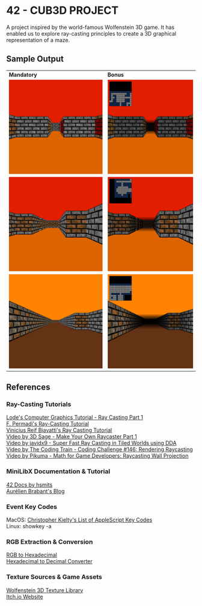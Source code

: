 # 42 - CUB3D PROJECT
A project inspired by the world-famous Wolfenstein 3D game. It has enabled us to explore ray-casting principles
to create a 3D graphical representation of a maze.


## Sample Output
<div align="center">
  
 <table>
  <tr>
    <td><b>Mandatory</b></td>
    <td><b>Bonus</b></td>
  </tr>
  <tr>
    <td><img src="examples/img1-mandatory.png" width=600 height=250></td>
    <td><img src="examples/img1-bonus.png" width=600 height=250></td>
  </tr>
  <tr>
    <td><img src="examples/img2-mandatory.png" width=600 height=250></td>
    <td><img src="examples/img2-bonus.png" width=600 height=250></td>
  </tr>
  <tr>
    <td><img src="examples/img3-mandatory.png" width=600 height=250></td>
    <td><img src="examples/img3-bonus.png" width=600 height=250></td>
  </tr>
 </table>
  
</div>

## References
### Ray-Casting Tutorials
[Lode's Computer Graphics Tutorial - Ray Casting Part 1](https://lodev.org/cgtutor/raycasting.html) \
[F. Permadi's Ray-Casting Tutorial](https://permadi.com/1996/05/ray-casting-tutorial-table-of-contents/) \
[Vinicius Reif Biavatti's Ray Casting Tutorial](https://github.com/vinibiavatti1/RayCastingTutorial/wiki) \
[Video by 3D Sage - Make Your Own Raycaster Part 1](https://www.youtube.com/watch?v=gYRrGTC7GtA) \
[Video by javidx9 - Super Fast Ray Casting in Tiled Worlds using DDA](https://www.youtube.com/watch?v=NbSee-XM7WA) \
[Video by The Coding Train - Coding Challenge #146: Rendering Raycasting](https://www.youtube.com/watch?v=vYgIKn7iDH8) \
[Video by Pikuma - Math for Game Developers: Raycasting Wall Projection](https://www.youtube.com/watch?v=KjIyzJxlhzE)

### MiniLibX Documentation & Tutorial
[42 Docs by hsmits](https://harm-smits.github.io/42docs/) \
[Aurélien Brabant's Blog](https://aurelienbrabant.fr/blog)

### Event Key Codes
MacOS: [Christopher Kielty's List of AppleScript Key Codes](https://eastmanreference.com/complete-list-of-applescript-key-codes) \
Linux: showkey -a

### RGB Extraction & Conversion
[RGB to Hexadecimal](https://www.developintelligence.com/blog/2017/02/rgb-to-hex-understanding-the-major-web-color-codes/) \
[Hexadecimal to Decimal Converter](https://www.rapidtables.com/convert/number/hex-to-decimal.html)

### Texture Sources & Game Assets
[Wolfenstein 3D Texture Library](http://www.areyep.com/RIPandMCS-TextureLibrary.html) \
[Itch.io Website](https://itch.io/)
